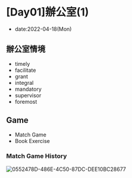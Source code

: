 # [Day01]辦公室(1)

* date:2022-04-18(Mon)

## 辦公室情境
* timely
* facilitate
* grant
* integral
* mandatory
* supervisor
* foremost

## Game
* Match Game
* Book Exercise

### Match Game History
![0552478D-486E-4C50-87DC-DEE10BC28677](https://user-images.githubusercontent.com/16321107/164220119-37b00483-dbb8-4228-944c-6c347cf7cc93.jpg)
